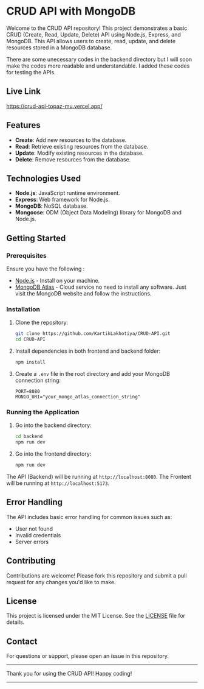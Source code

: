 # CRUD API with MongoDB

Welcome to the CRUD API repository! This project demonstrates a basic CRUD (Create, Read, Update, Delete) API using Node.js, Express, and MongoDB. This API allows users to create, read, update, and delete resources stored in a MongoDB database.

There are some unecessary codes in the backend directory but I will soon make the codes more readable and understandable. I added these codes for testing the APIs.

## Live Link
https://crud-api-topaz-mu.vercel.app/

## Features

- **Create**: Add new resources to the database.
- **Read**: Retrieve existing resources from the database.
- **Update**: Modify existing resources in the database.
- **Delete**: Remove resources from the database.

## Technologies Used

- **Node.js**: JavaScript runtime environment.
- **Express**: Web framework for Node.js.
- **MongoDB**: NoSQL database.
- **Mongoose**: ODM (Object Data Modeling) library for MongoDB and Node.js.

## Getting Started

### Prerequisites

Ensure you have the following :

- [Node.js](https://nodejs.org/) - Install on your machine.
- [MongoDB Atlas](https://www.mongodb.com/atlas) - Cloud service no need to install any software. Just visit the MongoDB website and follow the instructions.

### Installation

1. Clone the repository:
    ```bash
    git clone https://github.com/KartikLakhotiya/CRUD-API.git
    cd CRUD-API
    ```

2. Install dependencies in both frontend and backend folder:
    ```bash
    npm install
    ```

3. Create a `.env` file in the root directory and add your MongoDB connection string:
    ```
    PORT=8080
    MONGO_URI="your_mongo_atlas_connection_string"
    ```

### Running the Application

1. Go into the backend directory:
    ```bash
    cd backend
    npm run dev
    ```

2. Go into the frontend directory:
    ```bash
    npm run dev
    ```

The API (Backend) will be running at `http://localhost:8080`.
The Frontent will be running at `http://localhost:5173`.

## Error Handling

The API includes basic error handling for common issues such as:

- User not found
- Invalid credentials
- Server errors

## Contributing

Contributions are welcome! Please fork this repository and submit a pull request for any changes you'd like to make.

## License

This project is licensed under the MIT License. See the [LICENSE](LICENSE) file for details.

## Contact

For questions or support, please open an issue in this repository.

---

Thank you for using the CRUD API! Happy coding!

---
